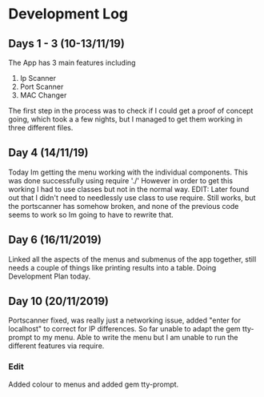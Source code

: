 # Development Log

## Days 1 - 3 (10-13/11/19)
The App has 3 main features including
1. Ip Scanner
2. Port Scanner
3. MAC Changer

The first step in the process was to check if I could get a proof of concept going, which took a
a few nights, but I managed to get them working in three different files.

## Day 4 (14/11/19)
Today Im getting the menu working with the individual components. 
This was done successfully using require './<filename>'
However in order to get this working I had to use classes but not in the normal way. 
EDIT: Later found out that I didn't need to needlessly use class to use require. Still works, but the portscanner has somehow broken, and none of the previous code seems to work so Im going to have to rewrite that.

## Day 6 (16/11/2019)
Linked all the aspects of the menus and submenus of the app together, still needs a couple of things like printing results into a table. 
Doing Development Plan today.

## Day 10 (20/11/2019)
Portscanner fixed, was really just a networking issue, added "enter for localhost" to correct for IP differences. 
So far unable to adapt the gem tty-prompt to my menu. 
Able to write the menu but I am unable to run the different features via require. 
### Edit
Added colour to menus and added gem tty-prompt.


